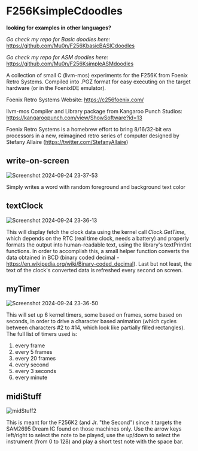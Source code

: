 # F256KsimpleCdoodles

**looking for examples in other languages?**

_Go check my repo for Basic doodles here:_ https://github.com/Mu0n/F256KbasicBASICdoodles

_Go check my repo for ASM doodles here:_ https://github.com/Mu0n/F256KsimpleASMdoodles


A collection of small C (llvm-mos) experiments for the F256K from Foenix Retro Systems. Compiled into .PGZ format for easy executing on the target hardware (or in the FoenixIDE emulator).

Foenix Retro Systems
Website: https://c256foenix.com/

llvm-mos Compiler and Library package from Kangaroo Punch Studios:
https://kangaroopunch.com/view/ShowSoftware?id=13

Foenix Retro Systems is a homebrew effort to bring 8/16/32-bit era processors in a new, reimagined retro series of computer designed by Stefany Allaire (https://twitter.com/StefanyAllaire)

## write-on-screen

![Screenshot 2024-09-24 23-37-53](https://github.com/user-attachments/assets/8215ea3e-947c-42b6-87cf-6b9dfdb093ee)

Simply writes a word with random foreground and background text color

## textClock

![Screenshot 2024-09-24 23-36-13](https://github.com/user-attachments/assets/f2f858f3-10a9-41a9-8729-384206eaa001)

This will display fetch the clock data using the kernel call _Clock.GetTime_, which depends on the RTC (real time clock, needs a battery) and properly formats the output into human-readable text, using the library's textPrintInt functions. In order to accomplish this, a small helper function converts the data obtained in BCD (binary coded decimal - https://en.wikipedia.org/wiki/Binary-coded_decimal). Last but not least, the text of the clock's converted data is refreshed every second on screen.

## myTimer

 ![Screenshot 2024-09-24 23-36-50](https://github.com/user-attachments/assets/c87ef3e4-b682-4a95-8dc9-b733cbb43884)
   
This will set up 6 kernel timers, some based on frames, some based on seconds, in order to drive a character based animation (which cycles between characters #2 to #14, which look like partially filled rectangles).
The full list of timers used is:
1) every frame
2) every 5 frames
3) every 20 frames
4) every second
5) every 3 seconds
6) every minute

## midiStuff

![midStuff2](https://github.com/user-attachments/assets/6c89f4dd-bee8-4a22-86d8-e7407d4dfcf5)

This is meant for the F256K2 (and Jr. "the Second") since it targets the SAM2695 Dream IC found on those machines only. Use the arrow keys left/right to select the note to be played, use the up/down to select the instrument (from 0 to 128) and play a short test note with the space bar.
